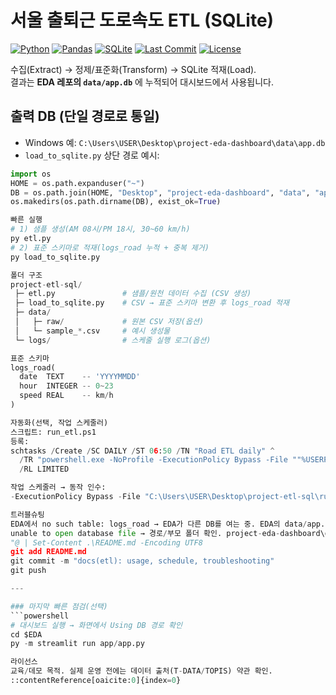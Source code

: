 # 서울 출퇴근 도로속도 ETL (SQLite)

[![Python](https://img.shields.io/badge/Python-3.x-informational?logo=python)]()
[![Pandas](https://img.shields.io/badge/Pandas-ETL-blue?logo=pandas)]()
[![SQLite](https://img.shields.io/badge/SQLite-db-blue?logo=sqlite)]()
[![Last Commit](https://img.shields.io/github/last-commit/cxo-ca/project-etl-sql)]()
[![License](https://img.shields.io/badge/license-MIT-green)]()

수집(Extract) → 정제/표준화(Transform) → SQLite 적재(Load).  
결과는 **EDA 레포의 `data/app.db`** 에 누적되어 대시보드에서 사용됩니다.

## 출력 DB (단일 경로로 통일)
- Windows 예: `C:\Users\USER\Desktop\project-eda-dashboard\data\app.db`
- `load_to_sqlite.py` 상단 경로 예시:
```python
import os
HOME = os.path.expanduser("~")
DB = os.path.join(HOME, "Desktop", "project-eda-dashboard", "data", "app.db")
os.makedirs(os.path.dirname(DB), exist_ok=True)

빠른 실행
# 1) 샘플 생성(AM 08시/PM 18시, 30~60 km/h)
py etl.py
# 2) 표준 스키마로 적재(logs_road 누적 + 중복 제거)
py load_to_sqlite.py

폴더 구조
project-etl-sql/
 ├─ etl.py               # 샘플/원천 데이터 수집 (CSV 생성)
 ├─ load_to_sqlite.py    # CSV → 표준 스키마 변환 후 logs_road 적재
 ├─ data/
 │   ├─ raw/             # 원본 CSV 저장(옵션)
 │   └─ sample_*.csv     # 예시 생성물
 └─ logs/                # 스케줄 실행 로그(옵션)

표준 스키마
logs_road(
  date  TEXT    -- 'YYYYMMDD'
  hour  INTEGER -- 0~23
  speed REAL    -- km/h
)

자동화(선택, 작업 스케줄러)
스크립트: run_etl.ps1
등록:
schtasks /Create /SC DAILY /ST 06:50 /TN "Road ETL daily" ^
  /TR "powershell.exe -NoProfile -ExecutionPolicy Bypass -File ""%USERPROFILE%\Desktop\project-etl-sql\run_etl.ps1""" ^
  /RL LIMITED

작업 스케줄러 → 동작 인수:
-ExecutionPolicy Bypass -File "C:\Users\USER\Desktop\project-etl-sql\run_etl.ps1"

트러블슈팅
EDA에서 no such table: logs_road → EDA가 다른 DB를 여는 중. EDA의 data/app.db로 통일.
unable to open database file → 경로/부모 폴더 확인. project-eda-dashboard\data\app.db 존재 확인.
"@ | Set-Content .\README.md -Encoding UTF8
git add README.md
git commit -m "docs(etl): usage, schedule, troubleshooting"
git push

---

### 마지막 빠른 점검(선택)
```powershell
# 대시보드 실행 → 화면에서 Using DB 경로 확인
cd $EDA
py -m streamlit run app/app.py

라이선스
교육/데모 목적. 실제 운영 전에는 데이터 출처(T-DATA/TOPIS) 약관 확인.
::contentReference[oaicite:0]{index=0}

